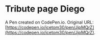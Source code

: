 # Tribute page Diego

A Pen created on CodePen.io. Original URL: [https://codepen.io/icetom30/pen/JjpMQrZ](https://codepen.io/icetom30/pen/JjpMQrZ).

